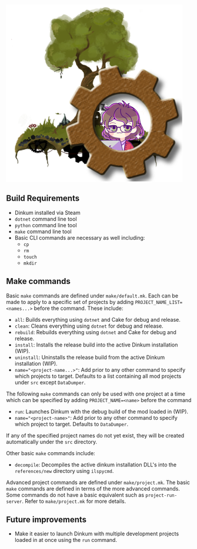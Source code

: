 ![Dinkum Mods](img/Misc/VintageStoryModsLogoProfilePicTransparent.png)

## Build Requirements
- Dinkum installed via Steam
- `dotnet` command line tool
- `python` command line tool
- `make` command line tool
- Basic CLI commands are necessary as well including:
    - `cp`
    - `rm`
    - `touch`
    - `mkdir`

## Make commands
Basic `make` commands are defined under `make/default.mk`. Each can be made
to apply to a specific set of projects by adding `PROJECT_NAME_LIST=<names...>`
before the command. These include:
- `all`: Builds everything using `dotnet` and Cake for debug and release.
- `clean`: Cleans everything using `dotnet` for debug and release.
- `rebuild`: Rebuilds everything using `dotnet` and Cake for debug and release.
- `install`: Installs the release build into the active Dinkum
installation (WIP).
- `uninstall`: Uninstalls the release build from the active Dinkum
installation (WIP).
- `name="<project-name...>"`: Add prior to any other command to specify which
projects to target. Defaults to a list containing all mod projects under
`src` except `DataDumper`.

The following `make` commands can only be used with one project at a time
which can be specified by adding `PROJECT_NAME=<name>` before the command
- `run`: Launches Dinkum with the debug build of the mod loaded in (WIP).
- `name="<project-name>"`: Add prior to any other command to specify which
project to target. Defaults to `DataDumper`.

If any of the specified project names do not yet exist, they will be created
automatically under the `src` directory.

Other basic `make` commands include:
- `decompile`: Decompiles the active dinkum installation DLL's into the
`references/new` directory using `ilspycmd`.

Advanced project commands are defined under `make/project.mk`. The basic
`make` commands are defined in terms of the more advanced commands. Some
commands do not have a basic equivalent such as `project-run-server`. Refer
to `make/project.mk` for more details.

## Future improvements
- Make it easier to launch Dinkum with multiple development projects
loaded in at once using the `run` command.